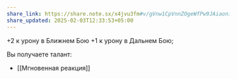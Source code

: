 ```yaml
---
share_link: https://share.note.sx/x4jvu3fm#v/gVnw1CpVnnZOgeWfPw9JAiaoniFAN+eF4Un/M6fBQ
share_updated: 2025-02-03T12:33:53+05:00
---
```

+2 к урону в Ближнем Бою
+1 к урону в Дальнем Бою;

Вы получаете талант:
- [[Мгновенная реакция]]